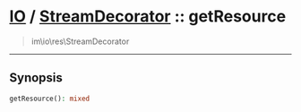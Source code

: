 # [IO](IO.md) / [StreamDecorator](IO-StreamDecorator.md) :: getResource
 > im\io\res\StreamDecorator
____

## Synopsis
```php
getResource(): mixed
```
